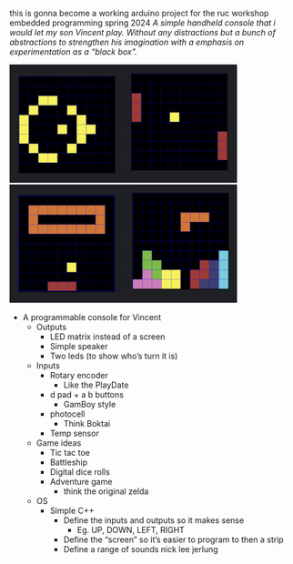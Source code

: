 this is gonna become a working arduino project for the ruc workshop embedded programming spring 2024
*A simple handheld console that i would let my son Vincent play. Without any distractions but a bunch of abstractions to strengthen his imagination with a emphasis on experimentation as a “black box”.*

<img src="pictures/gameOfLife.png" width="200"><img src="pictures/pong.png" width="200"><img src="pictures/brickBreak.png" width="200"><img src="pictures/tetris.png" width="200">
- A programmable console for Vincent
    - Outputs
        - LED matrix instead of a screen
        - Simple speaker
        - Two leds (to show who’s turn it is)
    - Inputs
        - Rotary encoder
            - Like the PlayDate
        - d pad + a b buttons
            - GamBoy style
        - photocell
            - Think Boktai
        - Temp sensor
    - Game ideas
        - Tic tac toe
        - Battleship
        - Digital dice rolls
        - Adventure game
            - think the original zelda
    - OS
        - Simple C++
            - Define the inputs and outputs so it makes sense
                - Eg. UP, DOWN, LEFT, RIGHT
            - Define the “screen” so it’s easier to program to then a strip
            - Define a range of sounds
nick lee jerlung